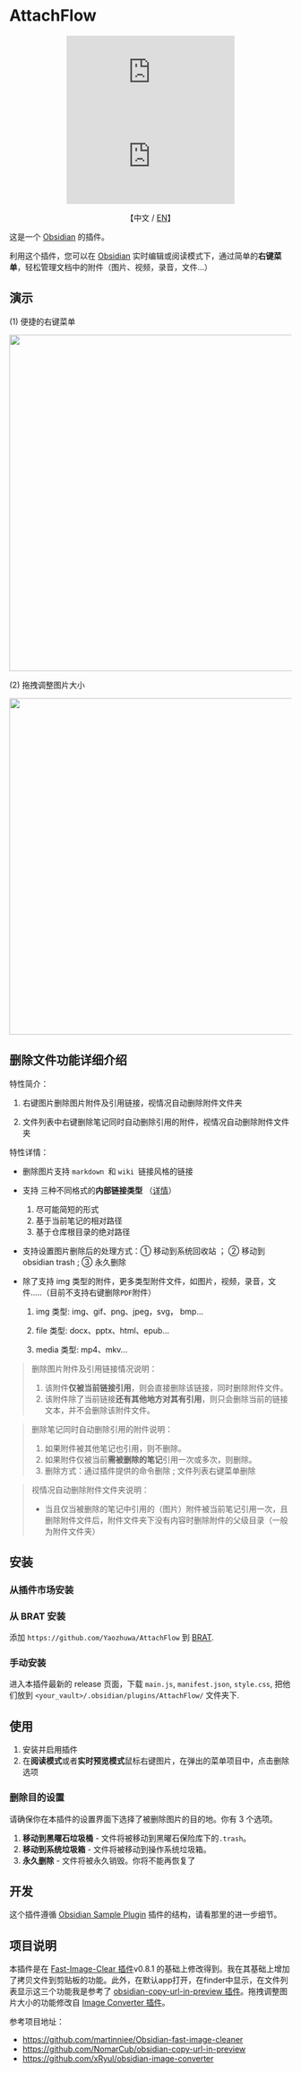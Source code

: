# AttachFlow
<div align="center">

![GitHub Downloads (specific asset, all releases)|150](https://img.shields.io/github/downloads/Yaozhuwa/AttachFlow/main.js) ![GitHub Downloads (specific asset, latest release)](https://img.shields.io/github/downloads/Yaozhuwa/AttachFlow/latest/main.js)

【中文 / [EN](./README.md)】

</div>

这是一个 [Obsidian](https://obsidian.md) 的插件。

利用这个插件，您可以在 [Obsidian](https://obsidian.md) 实时编辑或阅读模式下，通过简单的**右键菜单**，轻松管理文档中的附件（图片、视频，录音，文件...）

## 演示
(1) 便捷的右键菜单

<img src="assets/AttachFlow-ContextMenu.gif" width="600">

(2) 拖拽调整图片大小

<img src="assets/AttachFlow-GragResize.gif" width="600">

## 删除文件功能详细介绍

特性简介：

1. 右键图片删除图片附件及引用链接，视情况自动删除附件文件夹

2. 文件列表中右键删除笔记同时自动删除引用的附件，视情况自动删除附件文件夹

特性详情：

- 删除图片支持 `markdown `和 `wiki `链接风格的链接
- 支持 三种不同格式的**内部链接类型** （[详情](https://help.obsidian.md/Linking+notes+and+files/Internal+links)）
  1. 尽可能简短的形式
  2. 基于当前笔记的相对路径
  3. 基于仓库根目录的绝对路径
- 支持设置图片删除后的处理方式：① 移动到系统回收站 ； ② 移动到 obsidian trash ; ③ 永久删除

- 除了支持 img 类型的附件，更多类型附件文件，如图片，视频，录音，文件.....（目前不支持右键删除`PDF`附件）

  1. img 类型: img、gif、png、jpeg，svg， bmp...

  1. file 类型: docx、pptx、html、epub...

  1. media 类型: mp4、mkv...



> 删除图片附件及引用链接情况说明：
>
> 1. 该附件**仅被当前链接引用**，则会直接删除该链接，同时删除附件文件。
> 2. 该附件除了当前链接**还有其他地方对其有引用**，则只会删除当前的链接文本，并不会删除该附件文件。

> 删除笔记同时自动删除引用的附件说明：
>
> 1. 如果附件被其他笔记也引用，则不删除。
> 2. 如果附件仅被当前**需被删除的笔记**引用一次或多次，则删除。
> 3. 删除方式：通过插件提供的命令删除 ; 文件列表右键菜单删除

> 视情况自动删除附件文件夹说明：
>
> - 当且仅当被删除的笔记中引用的（图片）附件被当前笔记引用一次，且删除附件文件后，附件文件夹下没有内容时删除附件的父级目录（一般为附件文件夹）



## 安装

### 从插件市场安装


### 从 BRAT 安装

添加 `https://github.com/Yaozhuwa/AttachFlow` 到 [BRAT](https://github.com/TfTHacker/obsidian42-brat).

### 手动安装

进入本插件最新的 release 页面，下载 `main.js`, `manifest.json`, `style.css`, 把他们放到 `<your_vault>/.obsidian/plugins/AttachFlow/` 文件夹下.


## 使用

1. 安装并启用插件
2. 在**阅读模式**或者**实时预览模式**鼠标右键图片，在弹出的菜单项目中，点击删除选项

### 删除目的设置

请确保你在本插件的设置界面下选择了被删除图片的目的地。你有 3 个选项。

1. **移动到黑曜石垃圾桶** - 文件将被移动到黑曜石保险库下的`.trash`。
2. **移动到系统垃圾箱** - 文件将被移动到操作系统垃圾箱。
3. **永久删除** - 文件将被永久销毁。你将不能再恢复了


## 开发

这个插件遵循 [Obsidian Sample Plugin](https://github.com/obsidianmd/obsidian-sample-plugin) 插件的结构，请看那里的进一步细节。


## 项目说明

本插件是在 [Fast-Image-Clear 插件](https://github.com/martinniee/Obsidian-fast-image-cleaner)v0.8.1 的基础上修改得到。我在其基础上增加了拷贝文件到剪贴板的功能。此外，在默认app打开，在finder中显示，在文件列表显示这三个功能我是参考了 [obsidian-copy-url-in-preview 插件](https://github.com/NomarCub/obsidian-copy-url-in-preview)。拖拽调整图片大小的功能修改自 [Image Converter 插件](https://github.com/xRyul/obsidian-image-converter)。

参考项目地址：
- https://github.com/martinniee/Obsidian-fast-image-cleaner
- https://github.com/NomarCub/obsidian-copy-url-in-preview
- https://github.com/xRyul/obsidian-image-converter